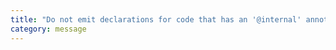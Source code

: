 ```yaml
---
title: "Do not emit declarations for code that has an '@internal' annotation."
category: message
---
```

